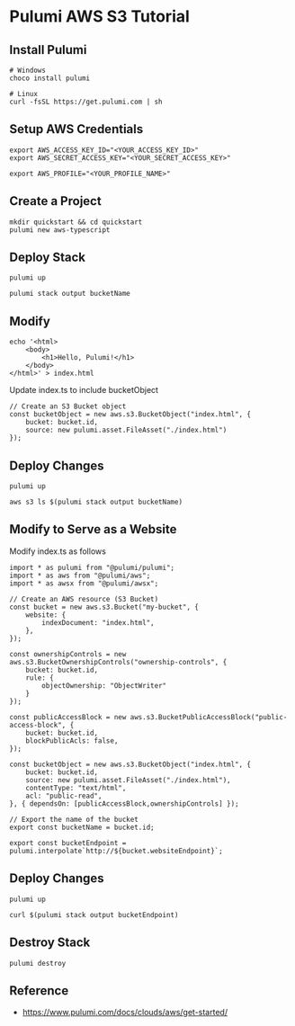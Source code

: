 # Pulumi AWS S3 Tutorial

## Install Pulumi
```
# Windows
choco install pulumi

# Linux
curl -fsSL https://get.pulumi.com | sh
```

## Setup AWS Credentials
```
export AWS_ACCESS_KEY_ID="<YOUR_ACCESS_KEY_ID>"
export AWS_SECRET_ACCESS_KEY="<YOUR_SECRET_ACCESS_KEY>"

export AWS_PROFILE="<YOUR_PROFILE_NAME>"
```

## Create a Project
```
mkdir quickstart && cd quickstart
pulumi new aws-typescript
```

## Deploy Stack
```
pulumi up

pulumi stack output bucketName
```

## Modify 
```
echo '<html>
    <body>
        <h1>Hello, Pulumi!</h1>
    </body>
</html>' > index.html
```

Update index.ts to include bucketObject
```
// Create an S3 Bucket object
const bucketObject = new aws.s3.BucketObject("index.html", {
    bucket: bucket.id,
    source: new pulumi.asset.FileAsset("./index.html")
});
```

## Deploy Changes
```
pulumi up

aws s3 ls $(pulumi stack output bucketName)
```

## Modify to Serve as a Website
Modify index.ts as follows
```
import * as pulumi from "@pulumi/pulumi";
import * as aws from "@pulumi/aws";
import * as awsx from "@pulumi/awsx";

// Create an AWS resource (S3 Bucket)
const bucket = new aws.s3.Bucket("my-bucket", {
    website: {
        indexDocument: "index.html",
    },
});

const ownershipControls = new aws.s3.BucketOwnershipControls("ownership-controls", {
    bucket: bucket.id,
    rule: {
        objectOwnership: "ObjectWriter"
    }
});

const publicAccessBlock = new aws.s3.BucketPublicAccessBlock("public-access-block", {
    bucket: bucket.id,
    blockPublicAcls: false,
});

const bucketObject = new aws.s3.BucketObject("index.html", {
    bucket: bucket.id,
    source: new pulumi.asset.FileAsset("./index.html"),
    contentType: "text/html",
    acl: "public-read",
}, { dependsOn: [publicAccessBlock,ownershipControls] });

// Export the name of the bucket
export const bucketName = bucket.id;

export const bucketEndpoint = pulumi.interpolate`http://${bucket.websiteEndpoint}`;

```

## Deploy Changes
```
pulumi up

curl $(pulumi stack output bucketEndpoint)
```

## Destroy Stack
```
pulumi destroy
```

## Reference
- https://www.pulumi.com/docs/clouds/aws/get-started/